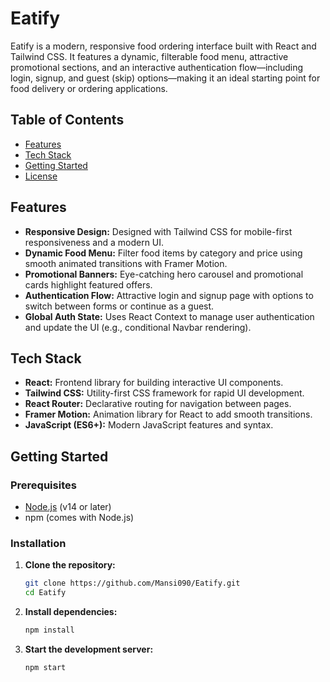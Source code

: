 # Eatify

Eatify is a modern, responsive food ordering interface built with React and Tailwind CSS. It features a dynamic, filterable food menu, attractive promotional sections, and an interactive authentication flow—including login, signup, and guest (skip) options—making it an ideal starting point for food delivery or ordering applications.

## Table of Contents

- [Features](#features)
- [Tech Stack](#tech-stack)
- [Getting Started](#getting-started)
- [License](#license)

## Features

- **Responsive Design:** Designed with Tailwind CSS for mobile-first responsiveness and a modern UI.
- **Dynamic Food Menu:** Filter food items by category and price using smooth animated transitions with Framer Motion.
- **Promotional Banners:** Eye-catching hero carousel and promotional cards highlight featured offers.
- **Authentication Flow:** Attractive login and signup page with options to switch between forms or continue as a guest.
- **Global Auth State:** Uses React Context to manage user authentication and update the UI (e.g., conditional Navbar rendering).

## Tech Stack

- **React:** Frontend library for building interactive UI components.
- **Tailwind CSS:** Utility-first CSS framework for rapid UI development.
- **React Router:** Declarative routing for navigation between pages.
- **Framer Motion:** Animation library for React to add smooth transitions.
- **JavaScript (ES6+):** Modern JavaScript features and syntax.

## Getting Started

### Prerequisites

- [Node.js](https://nodejs.org/) (v14 or later)
- npm (comes with Node.js)

### Installation

1. **Clone the repository:**

   ```bash
   git clone https://github.com/Mansi090/Eatify.git
   cd Eatify

2. **Install dependencies:**

    ```bash
    npm install

3. **Start the development server:**

    ```bash
    npm start

